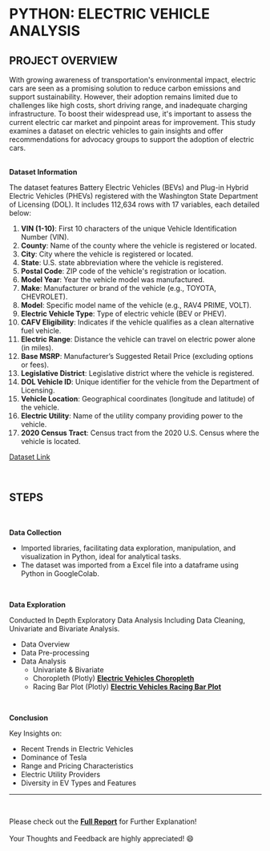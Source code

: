 # PYTHON: ELECTRIC VEHICLE ANALYSIS 

## PROJECT OVERVIEW

With growing awareness of transportation's environmental impact, electric cars are seen as a promising solution to reduce carbon emissions and support sustainability. However, their adoption remains limited due to challenges like high costs, short driving range, and inadequate charging infrastructure. To boost their widespread use, it's important to assess the current electric car market and pinpoint areas for improvement. This study examines a dataset on electric vehicles to gain insights and offer recommendations for advocacy groups to support the adoption of electric cars.
<br />
<br />

**Dataset Information**

The dataset features Battery Electric Vehicles (BEVs) and Plug-in Hybrid Electric Vehicles (PHEVs) registered with the Washington State Department of Licensing (DOL). It includes 112,634 rows with 17 variables, each detailed below:

1.	**VIN (1-10)**: First 10 characters of the unique Vehicle Identification Number (VIN).
2.	**County**: Name of the county where the vehicle is registered or located.
3.	**City**: City where the vehicle is registered or located.
4.	**State**: U.S. state abbreviation where the vehicle is registered.
5.	**Postal Code**: ZIP code of the vehicle's registration or location.
6.	**Model Year**: Year the vehicle model was manufactured.
7.	**Make**: Manufacturer or brand of the vehicle (e.g., TOYOTA, CHEVROLET).
8.	**Model**: Specific model name of the vehicle (e.g., RAV4 PRIME, VOLT).
9.	**Electric Vehicle Type**: Type of electric vehicle (BEV or PHEV).
10.	**CAFV Eligibility**: Indicates if the vehicle qualifies as a clean alternative fuel vehicle.
11.	**Electric Range**: Distance the vehicle can travel on electric power alone (in miles).
12.	**Base MSRP**: Manufacturer’s Suggested Retail Price (excluding options or fees).
13.	**Legislative District**: Legislative district where the vehicle is registered.
14.	**DOL Vehicle ID**: Unique identifier for the vehicle from the Department of Licensing.
15.	**Vehicle Location**: Geographical coordinates (longitude and latitude) of the vehicle.
16.	**Electric Utility**: Name of the utility company providing power to the vehicle.
17.	**2020 Census Tract**: Census tract from the 2020 U.S. Census where the vehicle is located.

[Dataset Link](https://www.kaggle.com/datasets/utkarshx27/electric-vehicle-population-data)

<br />

## STEPS
<br />

**Data Collection**
  - Imported libraries, facilitating data exploration, manipulation, and visualization in Python, ideal for analytical tasks.
  - The dataset was imported from a Excel file into a dataframe using Python in GoogleColab.
<br />

**Data Exploration**

Conducted In Depth Exploratory Data Analysis Including Data Cleaning, Univariate and Bivariate Analysis.
- Data Overview
- Data Pre-processing
- Data Analysis 
    - Univariate & Bivariate
    - Choropleth (Plotly)
      **[Electric Vehicles Choropleth](electric_vehicles_choropleth.gif)**
    - Racing Bar Plot (Plotly)
       **[Electric Vehicles Racing Bar Plot](ev_makes_race.gif)**
<br />

**Conclusion**

Key Insights on:
- Recent Trends in Electric Vehicles
- Dominance of Tesla
- Range and Pricing Characteristics
- Electric Utility Providers
- Diversity in EV Types and Features

---
<br />

Please check out the **[Full Report](ElectricVehicles_Analysis.pdf)** for Further Explanation!<br />
\
Your Thoughts and Feedback are highly appreciated! :smile:<br />
